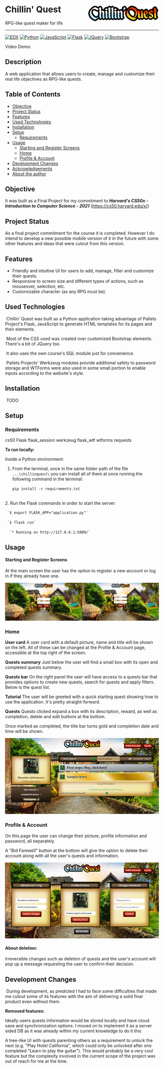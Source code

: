 
# Chillin' Quest <img src="README.assets/logo.png" alt="MarineGEO circle logo" style="float: right; height: 60px; width:auto;"/>
RPG-like quest maker for life
___

<a href='https://www.edx.org' target="_blank"><img alt='EDX' src='https://img.shields.io/badge/edX®-100000?style=flat&logo=EDX&logoColor=FFFFFF&labelColor=77202E&color=8B8D90'/></a> <a href='https://python.org' target="_blank"><img alt='Python' src='https://img.shields.io/badge/Made_with Python-100000?style=flat&logo=Python&logoColor=ffde57&labelColor=4584b6&color=646464'/></a> <a href='https://developer.mozilla.org/pt-BR/docs/Web/JavaScript' target="_blank"><img alt='JavaScript' src='https://img.shields.io/badge/Made_with JavaScript-100000?style=flat&logo=JavaScript&logoColor=f7df1e&labelColor=000000&color=2F2F2F'/></a> <a href='flask.palletsprojects.com/en/2.0.x/' target="_blank"><img alt='Flask' src='https://img.shields.io/badge/Made_with Flask-100000?style=flat&logo=Flask&logoColor=000000&labelColor=FFFFFF&color=2F2F2F'/></a> <a href='https://jquery.com' target="_blank"><img alt='JQuery' src='https://img.shields.io/badge/JQuery-100000?style=flat&logo=JQuery&logoColor=7acef4&labelColor=0769ad&color=FFFFFF'/></a> <a href='https://getbootstrap.com' target="_blank"><img alt='Bootstrap' src='https://img.shields.io/badge/Bootstrap-100000?style=flat&logo=Bootstrap&logoColor=563d7c&labelColor=FFFFFF&color=563d7c'/></a>

Video Demo: <URL HERE>

## Description

  A web application that allows users to create, manage and customize their real life objectives as RPG-like quests.

## Table of  Contents

<!--ts-->
  - [Objective](#objective)
  - [Project Status](#project-status)
  - [Features](#features)
  - [Used  Technologies](#used-technologies)
  - [Installation](#installation)
  - [Setup](#setup)
    - [Requirements](#requirements)
  - [Usage](#usage)
    - [Starting and Register Screens](#starting-and-register-screens)
    - [Home](#home)
    - [Profile & Account](#profile-account)
  - [Development Changes](#development-changes)
  - [Acknowledgements](#acknowledgements)
  - [About the author](#about)

<!--te-->

## Objective

​It was built as a Final Project for my commitment to ***Harvard's CS50x - Introduction to Computer Science - 2021***  (<https://cs50.harvard.edu/x/>)

## Project Status

As a final project commitment for the course it is completed. However I do intend to develop a new possible mobile version of it in the future with some other features and ideas that were cutout from this version.

## Features

- Friendly and intuitive UI for users to add, manage, filter and customize their quests.
- Responsive to screen size and different types of actions, such as mouseover, selection, etc.
- Customizable character (as any RPG must be).

## Used  Technologies

​ Chillin' Quest was built as a Python application taking advantage of Pallets Project's Flask, JavaScript to generate HTML templates for its pages and their elements.

​ Most of the CSS used was created over customized Bootstrap elements. There's a bit of JQuery too.

​ It also uses the own course's SQL module just for convenience.

​ Pallets Projects' Werkzeug modules provide additional safety to password storage and WTForms were also used in some small portion to enable inputs according to the website's style.

## Installation

​  TODO

## Setup

### Requirements

cs50
Flask
flask_session
werkzeug
flask_wtf
wtforms
requests

  **To run locally:**

  Inside a Python environment:

  1. From the terminal, once in the same folder path of the file `...\chillinquest\`  you can install all of them at once running the following command in the terminal:

     `pip install -r requirements.txt`
<br>
  2. Run the Flask commands in order to start the server:

     `$ export FLASK_APP="application.py"`

     `$ flask run`

     ​ `* Running on http://127.0.0.1:5000/`

## Usage

#### Starting and Register Screens

At the main screen the user has the option to register a new account or log in if they already have one.

<img src="README.assets\startandregister.jpg" alt="starting" style="zoom: 100%;" />

### Home

**User card**
A user card with a default picture, name and title will be shown on the left. All of these can be changed at the Profile & Account page, accessible at the top right of the screen.

**Quests summary**
Just below the user will find a small box with its open and completed quests summary.

**Quests bar**
On the right panel the user will have access to a quests bar that provides options to create new quests, search for quests and apply filters. Below is the quest list.

**Tutorial**
The user will be greeted with a quick starting quest showing how to use the application. It's pretty straight-forward.

**Quests**
Quests clicked expand a box with its description, reward, as well as completion, delete and edit buttons at the bottom.

Once marked as completed, the title bar turns gold and completion date and time will be shown.

<img src="README.assets\home.jpg" alt="home" style="zoom: 100%;"/>

### Profile & Account
On this page the user can change their picture, profile information and password, all separately.

A "Bid Farewell" button at the bottom will give the option to delete their account along with all the user's quests and information.

<img src="README.assets\account.jpg" alt="account" style="zoom: 100%;"/>

#### About deletion:
Irreversible changes such as deletion of quests and the user's account will pop up a message requesting the user to confirm their decision.

## Development Changes

​ During development, as predicted I had to face some difficulties that made me cutout some of its features with the aim of delivering a solid final product even without them.

**Removed features:**

  Ideally users quests information would be stored locally and have cloud save and synchronization options. I moved on to implement it as a server sided DB as it was already within my current knowledge to do it this

  A tree-like UI with quests parenting others as a requirement to unlock the next (e.g. "Play Hotel California", which could only be unlocked after one completed "Learn to play the guitar"). This would probably be a very cool feature but the complexity involved in the current scope of the project was out of reach for me at the time.

